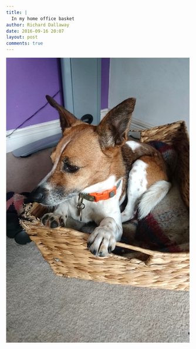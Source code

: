 ```yaml
---
title: |
  In my home office basket
author: Richard Dallaway
date: 2016-09-16 20:07
layout: post
comments: true
---
```


<div><a href="/media/tp_img_20160916_135254_29636191461_o.jpg"><img src="/media/tp_thumb_img_20160916_135254_29636191461_o.jpg" width="500" height="776"/></a></div>

  
      
